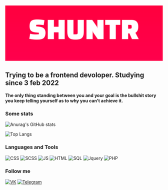![Header](https://github.com/SHUNTR/SHUNTR/blob/main/assets/banner.png)

## Trying to be a frontend devoloper. Studying since 3 feb 2022
#### The only thing standing between you and your goal is the bullshit story you keep telling yourself as to why you can't achieve it.


### Some stats
![Anurag's GitHub stats](https://github-readme-stats.vercel.app/api?username=shuntr&theme=radical&show_icons=true)

![Top Langs](https://github-readme-stats.vercel.app/api/top-langs/?username=shuntr&layout=Demo&theme=radical)
### Languages and Tools

![CSS](https://img.shields.io/badge/CSS-ff014f?style=for-the-badge&logo=CSS)
![SCSS](https://img.shields.io/badge/SCSS-ff014f?style=for-the-badge&logo=SCSS)
![JS](https://img.shields.io/badge/JS-ff014f?style=for-the-badge&logo=JavaScript)
![HTML](https://img.shields.io/badge/HTML-ff014f?style=for-the-badge&logo=HTML)
![SQL](https://img.shields.io/badge/SQL-ff014f?style=for-the-badge&logo=)
![Jquery](https://img.shields.io/badge/Jquery-ff014f?style=for-the-badge&logo=Jquery)
![PHP](https://img.shields.io/badge/PHP-ff014f?style=for-the-badge&logo=php)

### Follow me
[![VK](https://img.shields.io/badge/VK-ff014f?style=for-the-badge&logo=VK)](https://vk.com/shuntrs)
[![Telegram](https://img.shields.io/badge/Telegram-ff014f?style=for-the-badge&logo=telegram)](https://t.me/SHUNTRWEB)



